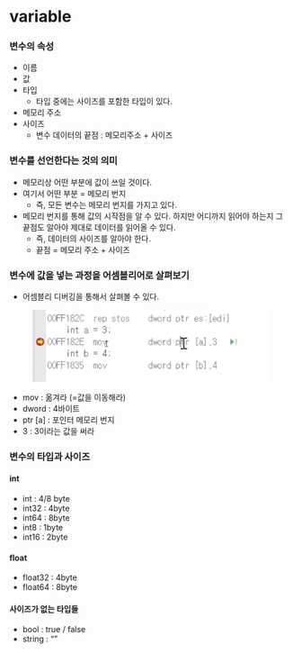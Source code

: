 # variable

### 변수의 속성

* 이름
* 값
* 타입
  * 타입 중에는 사이즈를 포함한 타입이 있다.
* 메모리 주소
* 사이즈
  * 변수 데이터의 끝점 : 메모리주소 + 사이즈

### 변수를 선언한다는 것의 의미

* 메모리상 어떤 부분에 값이 쓰일 것이다.
* 여기서 어떤 부분 = 메모리 번지
  * 즉, 모든 변수는 메모리 번지를 가지고 있다.
* 메모리 번지를 통해 값의 시작점을 알 수 있다. 하지만 어디까지 읽어야 하는지 그 끝점도 알아야 제대로 데이터를 읽어올 수 있다.
  * 즉, 데이터의 사이즈를 알아야 한다.
  * 끝점 = 메모리 주소 + 사이즈

### 변수에 값을 넣는 과정을 어셈블리어로 살펴보기

* 어셈블리 디버깅을 통해서 살펴볼 수 있다.

<figure><img src="../../.gitbook/assets/image (1) (1) (2) (1) (1).png" alt=""><figcaption></figcaption></figure>

* mov : 옮겨라 (=값을 이동해라)
* dword : 4바이트
* ptr \[a] : 포인터 메모리 번지
* 3 : 3이라는 값을 써라

### 변수의 타입과 사이즈

#### int

* int : 4/8 byte
* int32 : 4byte
* int64 : 8byte
* int8 : 1byte
* int16 : 2byte

#### float

* float32 : 4byte
* float64 : 8byte

#### 사이즈가 없는 타입들

* bool : true / false
* string : “”
